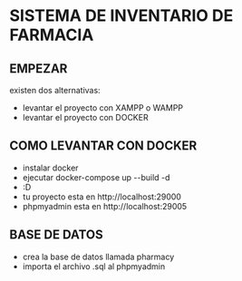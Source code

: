 # SISTEMA DE INVENTARIO DE FARMACIA



## EMPEZAR

existen dos alternativas:
  - levantar el proyecto con XAMPP o WAMPP
  - levantar el proyecto con DOCKER

## COMO LEVANTAR CON DOCKER

  - instalar docker
  - ejecutar docker-compose up --build -d
  - :D
  - tu proyecto esta en http://localhost:29000
  - phpmyadmin esta en http://localhost:29005

## BASE DE DATOS

  - crea la base de datos llamada pharmacy 
  - importa el archivo .sql al phpmyadmin